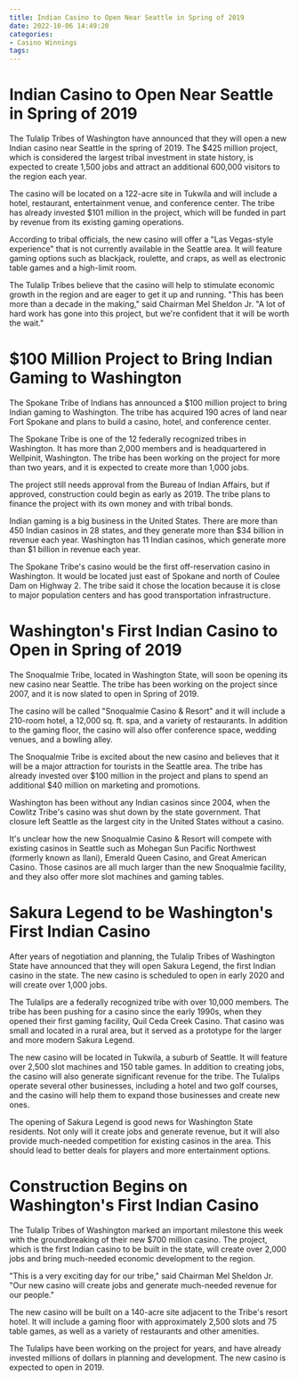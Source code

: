 ```yaml
---
title: Indian Casino to Open Near Seattle in Spring of 2019
date: 2022-10-06 14:49:20
categories:
- Casino Winnings
tags:
---
```



#  Indian Casino to Open Near Seattle in Spring of 2019

The Tulalip Tribes of Washington have announced that they will open a new Indian casino near Seattle in the spring of 2019. The $425 million project, which is considered the largest tribal investment in state history, is expected to create 1,500 jobs and attract an additional 600,000 visitors to the region each year.

The casino will be located on a 122-acre site in Tukwila and will include a hotel, restaurant, entertainment venue, and conference center. The tribe has already invested $101 million in the project, which will be funded in part by revenue from its existing gaming operations.

According to tribal officials, the new casino will offer a "Las Vegas-style experience" that is not currently available in the Seattle area. It will feature gaming options such as blackjack, roulette, and craps, as well as electronic table games and a high-limit room.

The Tulalip Tribes believe that the casino will help to stimulate economic growth in the region and are eager to get it up and running. "This has been more than a decade in the making," said Chairman Mel Sheldon Jr. "A lot of hard work has gone into this project, but we're confident that it will be worth the wait."

#  $100 Million Project to Bring Indian Gaming to Washington

The Spokane Tribe of Indians has announced a $100 million project to bring Indian gaming to Washington. The tribe has acquired 190 acres of land near Fort Spokane and plans to build a casino, hotel, and conference center.

The Spokane Tribe is one of the 12 federally recognized tribes in Washington. It has more than 2,000 members and is headquartered in Wellpinit, Washington. The tribe has been working on the project for more than two years, and it is expected to create more than 1,000 jobs.

The project still needs approval from the Bureau of Indian Affairs, but if approved, construction could begin as early as 2019. The tribe plans to finance the project with its own money and with tribal bonds.

Indian gaming is a big business in the United States. There are more than 450 Indian casinos in 28 states, and they generate more than $34 billion in revenue each year. Washington has 11 Indian casinos, which generate more than $1 billion in revenue each year.

The Spokane Tribe's casino would be the first off-reservation casino in Washington. It would be located just east of Spokane and north of Coulee Dam on Highway 2. The tribe said it chose the location because it is close to major population centers and has good transportation infrastructure.

#  Washington's First Indian Casino to Open in Spring of 2019

The Snoqualmie Tribe, located in Washington State, will soon be opening its new casino near Seattle. The tribe has been working on the project since 2007, and it is now slated to open in Spring of 2019.

The casino will be called "Snoqualmie Casino & Resort" and it will include a 210-room hotel, a 12,000 sq. ft. spa, and a variety of restaurants. In addition to the gaming floor, the casino will also offer conference space, wedding venues, and a bowling alley.

The Snoqualmie Tribe is excited about the new casino and believes that it will be a major attraction for tourists in the Seattle area. The tribe has already invested over $100 million in the project and plans to spend an additional $40 million on marketing and promotions.

Washington has been without any Indian casinos since 2004, when the Cowlitz Tribe's casino was shut down by the state government. That closure left Seattle as the largest city in the United States without a casino.

It's unclear how the new Snoqualmie Casino & Resort will compete with existing casinos in Seattle such as Mohegan Sun Pacific Northwest (formerly known as Ilani), Emerald Queen Casino, and Great American Casino. Those casinos are all much larger than the new Snoqualmie facility, and they also offer more slot machines and gaming tables.

#  Sakura Legend to be Washington's First Indian Casino

After years of negotiation and planning, the Tulalip Tribes of Washington State have announced that they will open Sakura Legend, the first Indian casino in the state. The new casino is scheduled to open in early 2020 and will create over 1,000 jobs.

The Tulalips are a federally recognized tribe with over 10,000 members. The tribe has been pushing for a casino since the early 1990s, when they opened their first gaming facility, Quil Ceda Creek Casino. That casino was small and located in a rural area, but it served as a prototype for the larger and more modern Sakura Legend.

The new casino will be located in Tukwila, a suburb of Seattle. It will feature over 2,500 slot machines and 150 table games. In addition to creating jobs, the casino will also generate significant revenue for the tribe. The Tulalips operate several other businesses, including a hotel and two golf courses, and the casino will help them to expand those businesses and create new ones.

The opening of Sakura Legend is good news for Washington State residents. Not only will it create jobs and generate revenue, but it will also provide much-needed competition for existing casinos in the area. This should lead to better deals for players and more entertainment options.

#  Construction Begins on Washington's First Indian Casino

The Tulalip Tribes of Washington marked an important milestone this week with the groundbreaking of their new $700 million casino. The project, which is the first Indian casino to be built in the state, will create over 2,000 jobs and bring much-needed economic development to the region.

"This is a very exciting day for our tribe," said Chairman Mel Sheldon Jr. "Our new casino will create jobs and generate much-needed revenue for our people."

The new casino will be built on a 140-acre site adjacent to the Tribe's resort hotel. It will include a gaming floor with approximately 2,500 slots and 75 table games, as well as a variety of restaurants and other amenities.

The Tulalips have been working on the project for years, and have already invested millions of dollars in planning and development. The new casino is expected to open in 2019.